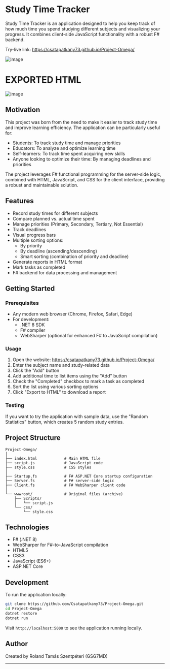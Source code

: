 # Study Time Tracker

Study Time Tracker is an application designed to help you keep track of how much time you spend studying different subjects and visualizing your progress. It combines client-side JavaScript functionality with a robust F# backend.

Try-live link: https://csatapatkany73.github.io/Project-Omega/

![image](https://github.com/user-attachments/assets/57502750-4c14-4e0b-b6a4-e319afc7ceaf)
# EXPORTED HTML
![image](https://github.com/user-attachments/assets/260d57ef-cb58-43be-8269-15777152c4c7)


## Motivation

This project was born from the need to make it easier to track study time and improve learning efficiency. The application can be particularly useful for:

- Students: To track study time and manage priorities
- Educators: To analyze and optimize learning time
- Self-learners: To track time spent acquiring new skills
- Anyone looking to optimize their time: By managing deadlines and priorities

The project leverages F# functional programming for the server-side logic, combined with HTML, JavaScript, and CSS for the client interface, providing a robust and maintainable solution.

## Features

- Record study times for different subjects
- Compare planned vs. actual time spent
- Manage priorities (Primary, Secondary, Tertiary, Not Essential)
- Track deadlines
- Visual progress bars
- Multiple sorting options:
  - By priority
  - By deadline (ascending/descending)
  - Smart sorting (combination of priority and deadline)
- Generate reports in HTML format
- Mark tasks as completed
- F# backend for data processing and management

## Getting Started

### Prerequisites

- Any modern web browser (Chrome, Firefox, Safari, Edge)
- For development:
  - .NET 8 SDK
  - F# compiler
  - WebSharper (optional for enhanced F# to JavaScript compilation)

### Usage

1. Open the website: https://csatapatkany73.github.io/Project-Omega/
2. Enter the subject name and study-related data
3. Click the "Add" button
4. Add additional time to list items using the "Add" button
5. Check the "Completed" checkbox to mark a task as completed
6. Sort the list using various sorting options
7. Click "Export to HTML" to download a report

### Testing

If you want to try the application with sample data, use the "Random Statistics" button, which creates 5 random study entries.

## Project Structure

```
Project-Omega/
│
├── index.html            # Main HTML file
├── script.js             # JavaScript code
├── style.css             # CSS styles
│
├── Startup.fs            # F# ASP.NET Core startup configuration
├── Server.fs             # F# server-side logic
├── Client.fs             # F# WebSharper client code
│
└── wwwroot/              # Original files (archive)
    ├── Scripts/
    │   └── script.js
    └── css/
        └── style.css
```

## Technologies

- F# (.NET 8)
- WebSharper for F#-to-JavaScript compilation
- HTML5
- CSS3
- JavaScript (ES6+)
- ASP.NET Core

## Development

To run the application locally:

```bash
git clone https://github.com/Csatapatkany73/Project-Omega.git
cd Project-Omega
dotnet restore
dotnet run
```

Visit `http://localhost:5000` to see the application running locally.

## Author

Created by Roland Tamás Szentpéteri (GSG7MD)

---
